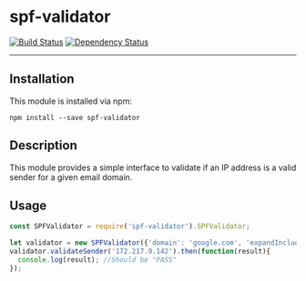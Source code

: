 # spf-validator

[![Build Status](https://travis-ci.org/pboyd04/spf-validator.svg?branch=master)](https://travis-ci.org/pboyd04/spf-validator)
[![Dependency Status](https://david-dm.org/pboyd04/spf-validator.svg)](https://david-dm.org/pboyd04/spf-validator)

---

## Installation

This module is installed via npm:

```
npm install --save spf-validator
```

## Description

This module provides a simple interface to validate if an IP address is a valid sender for a given email domain.

## Usage

```javascript
const SPFValidator = require('spf-validator').SPFValidator;

let validator = new SPFValidator({'domain': 'google.com', 'expandIncludes': true);
validator.validateSender('172.217.9.142').then(function(result){
  console.log(result); //Should be "PASS"
});
```
